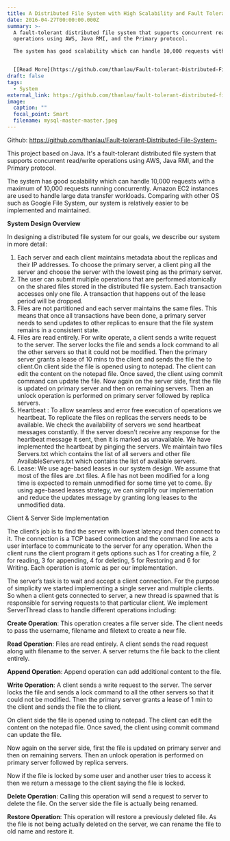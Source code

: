 ```yaml
---
title: A Distributed File System with High Scalability and Fault Tolerance
date: 2016-04-27T00:00:00.000Z
summary: >-
  A fault-tolerant distributed file system that supports concurrent read/write
  operations using AWS, Java RMI, and the Primary protocol.

  The system has good scalability which can handle 10,000 requests with a maximum of 10,000 requests running concurrently. 


  [﻿[Read More](https://github.com/thanlau/Fault-tolerant-Distributed-File-System-)]
draft: false
tags:
  - System
external_link: https://github.com/thanlau/fault-tolerant-distributed-file-system
image:
  caption: ""
  focal_point: Smart
  filename: mysql-master-master.jpeg
---
```

G﻿ithub: https://github.com/thanlau/Fault-tolerant-Distributed-File-System-

This project based on Java. It's a fault-tolerant distributed file system that supports concurrent read/write operations using AWS, Java RMI, and the Primary protocol.

The system has good scalability which can handle 10,000 requests with a maximum of 10,000 requests running concurrently. Amazon EC2 instances are used to handle large data transfer workloads. Comparing with other OS such as Google File System, our system is relatively easier to be implemented and maintained.

**S﻿ystem Design Overview**

In designing a distributed file system for our goals, we describe our system in more detail:

1. Each server and each client maintains metadata about the replicas and their IP addresses. To choose the primary server, a client ping all the server and choose the server with the lowest ping as the primary server.
2. The user can submit multiple operations that are performed atomically on the shared files stored in the distributed file system. Each transaction accesses only one file. A transaction that happens out of the lease period will be dropped.
3. Files are not partitioned and each server maintains the same files. This means that once all transactions have been done, a primary server needs to send updates to other replicas to ensure that the file system remains in a consistent state.
4. Files are read entirely. For write operate, a client sends a write request to the server. The server locks the file and sends a lock command to all the other servers so that it could not be modified. Then the primary server grants a lease of 10 mins to the client and sends the file the to client.On client side the file is opened using to notepad. The client can edit the content on the notepad file. Once saved, the client using commit command can update the file. Now again on the server side, first the file is updated on primary server and then on remaining servers. Then an unlock operation is performed on primary server followed by replica servers.
5. Heartbeat : To allow seamless and error free execution of operations we heartbeat. To replicate the files on replicas the servers needs to be available. We check the availability of servers we send heartbeat messages constantly. If the server doesn't receive any response for the heartbeat message it sent, then it is marked as unavailable. We have implemented the heartbeat by pinging the servers. We maintain two files Servers.txt which contains the list of all servers and other file AvailableServers.txt which contains the list of available servers.
6. Lease: We use age-based leases in our system design. We assume that most of the files are .txt files. A file has not been modified for a long time is expected to remain unmodified for some time yet to come. By using age-based leases strategy, we can simplify our implementation and reduce the updates message by granting long leases to the unmodified data.

C﻿lient & Server Side Implementation

The client’s job is to find the server with lowest latency and then connect to it. The connection is a TCP based connection and the command line acts a user interface to communicate to the server for any operation. When the client runs the client program it gets options such as 1 for creating a file, 2 for reading, 3 for appending, 4 for deleting, 5 for Restoring and 6 for Writing. Each operation is atomic as per our implementation.

The server’s task is to wait and accept a client connection. For the purpose of simplicity we started implementing a single server and multiple clients. So when a client gets connected to server, a new thread is spawned that is responsible for serving requests to that particular client. We implement ServerThread class to handle different operations including:

**Create Operation**: This operation creates a file server side. The client needs to pass the username, filename and filetext to create a new file.

**Read Operation**: Files are read entirely. A client sends the read request along with filename to the server. A server returns the file back to the client entirely.

**Append Operation**: Append operation can add additional content to the file.

**Write Operation**: A client sends a write request to the server. The server locks the file and sends a lock command to all the other servers so that it could not be modified. Then the primary server grants a lease of 1 min to the client and sends the file the to client.

On client side the file is opened using to notepad. The client can edit the content on the notepad file. Once saved, the client using commit command can update the file.

Now again on the server side, first the file is updated on primary server and then on remaining servers. Then an unlock operation is performed on primary server followed by replica servers.

Now if the file is locked by some user and another user tries to access it then we return a message to the client saying the file is locked.

**Delete Operation**: Calling this operation will send a request to server to delete the file. On the server side the file is actually being renamed.

**Restore Operation**: This operation will restore a previously deleted file. As the file is not being actually deleted on the server, we can rename the file to old name and restore it.